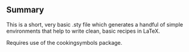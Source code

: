 ## Summary
This is a short, very basic .sty file which generates a handful of simple environments that help to write clean, basic recipes in LaTeX.

Requires use of the cookingsymbols package.